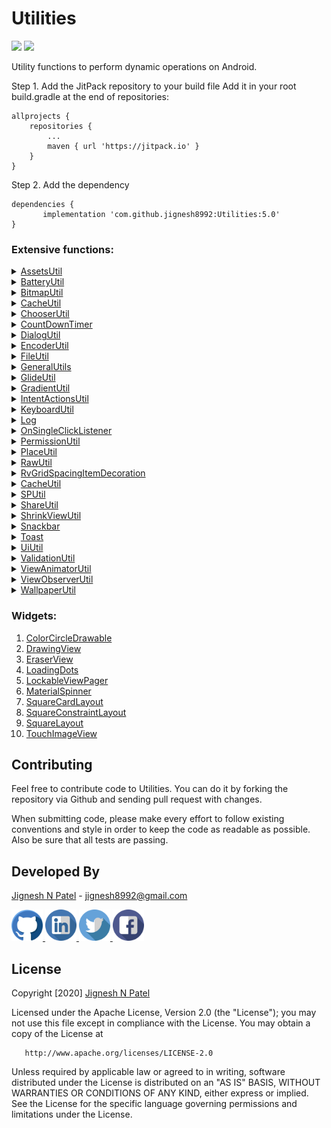 # Utilities
 [![](https://jitpack.io/v/jignesh8992/Utilities.svg)](https://jitpack.io/#jignesh8992/Utilities)
 <img src="https://badges.frapsoft.com/os/v1/open-source.svg?v=103">
 
 Utility functions to perform dynamic operations on Android.  

 
 Step 1. Add the JitPack repository to your build file
Add it in your root build.gradle at the end of repositories:

	allprojects {
		repositories {
			...
			maven { url 'https://jitpack.io' }
		}
	}
Step 2. Add the dependency

	dependencies {
	       implementation 'com.github.jignesh8992:Utilities:5.0'
	}
	
### Extensive functions:

<details><summary>
<a href="https://github.com/jignesh8992/Utilities/blob/master/jdrodi/src/main/java/com/example/jdrodi/utilities/AssetsUtil.kt">
AssetsUtil
</a>
</summary>	
<ul>
 	<li>
	<a href="https://github.com/jignesh8992/Utilities/blob/d6e1bf44dcd93ea91ef20809a59cfe6bad0af011/jdrodi/src/main/java/com/example/jdrodi/utilities/AssetsUtil.kt#L30" >
	listSize
	</a>: Get thetotal size of files of given assets directory
	</li>
	<li>
	<a href="https://github.com/jignesh8992/Utilities/blob/b56edc1d34957932df2fa996e763788649f1a5bb/jdrodi/src/main/java/com/example/jdrodi/utilities/AssetsUtil.kt#L48" >
	listOfFiles
	</a>: Get the total files of given assets directory
	</li>
	<li>
	<a href="https://github.com/jignesh8992/Utilities/blob/b56edc1d34957932df2fa996e763788649f1a5bb/jdrodi/src/main/java/com/example/jdrodi/utilities/AssetsUtil.kt#L70" >
	getAssetBitmap
	</a>: Get the bitmap from given assets path
	</li>
	<li>
	<a href="https://github.com/jignesh8992/Utilities/blob/b56edc1d34957932df2fa996e763788649f1a5bb/jdrodi/src/main/java/com/example/jdrodi/utilities/AssetsUtil.kt#L95" >
	getDrawable
	</a>: Get the drawable from given assets path
	</li>
	<li>
	<a href="https://github.com/jignesh8992/Utilities/blob/b56edc1d34957932df2fa996e763788649f1a5bb/jdrodi/src/main/java/com/example/jdrodi/utilities/AssetsUtil.kt#L142" >
	getAssetsFilePath
	</a>: Get the assets path from simple path
	</li>
	<li>
	<a href="https://github.com/jignesh8992/Utilities/blob/b56edc1d34957932df2fa996e763788649f1a5bb/jdrodi/src/main/java/com/example/jdrodi/utilities/AssetsUtil.kt#L153" >
	getJsonDataFromAsset
	</a>: Get the string from assets path
	</li>
</ul>
</details>



<details><summary>
<a href="https://github.com/jignesh8992/Utilities/blob/master/jdrodi/src/main/java/com/example/jdrodi/utilities/BatteryUtil.kt">
BatteryUtil
</a>
</summary>
<ul>
 	<li>
	<a href="https://github.com/jignesh8992/Utilities/blob/1662a6f1bc030dda8c18d0e55656b2958c55ce5b/jdrodi/src/main/java/com/example/jdrodi/utilities/BatteryUtil.kt#L14" >
	getBatteryPercentage
	</a>: Get the battery percentage level
	</li>
</ul>

</details>

<details><summary>
<a href="https://github.com/jignesh8992/Utilities/blob/master/jdrodi/src/main/java/com/example/jdrodi/utilities/BitmapUtil.kt">
BitmapUtil
</a>
</summary></details>

<details><summary>
<a href="https://github.com/jignesh8992/Utilities/blob/master/jdrodi/src/main/java/com/example/jdrodi/utilities/CacheUtil.kt">
CacheUtil
</a>
</summary></details>

<details><summary>
<a href="https://github.com/jignesh8992/Utilities/blob/master/jdrodi/src/main/java/com/example/jdrodi/utilities/ChooserUtil.kt">
ChooserUtil
</a>
</summary></details>


<details><summary>
<a href="https://github.com/jignesh8992/Utilities/blob/master/jdrodi/src/main/java/com/example/jdrodi/utilities/CountDownTimer.kt">
CountDownTimer
</a>
</summary></details>

<details><summary>
<a href="https://github.com/jignesh8992/Utilities/blob/master/jdrodi/src/main/java/com/example/jdrodi/utilities/DialogUtil.kt">
DialogUtil
</a>
</summary></details>


<details><summary>
<a href="https://github.com/jignesh8992/Utilities/blob/master/jdrodi/src/main/java/com/example/jdrodi/utilities/EncoderUtil.kt">
EncoderUtil
</a>
</summary></details>


<details><summary>
<a href="https://github.com/jignesh8992/Utilities/blob/master/jdrodi/src/main/java/com/example/jdrodi/utilities/FileUtil.kt">
FileUtil
</a>
</summary></details>


<details><summary>
<a href="https://github.com/jignesh8992/Utilities/blob/master/jdrodi/src/main/java/com/example/jdrodi/utilities/GeneralUtils.kt">
GeneralUtils
</a>
</summary></details>


<details><summary>
<a href="https://github.com/jignesh8992/Utilities/blob/master/jdrodi/src/main/java/com/example/jdrodi/utilities/GlideUtil.kt">
GlideUtil
</a>
</summary></details>


<details><summary>
<a href="https://github.com/jignesh8992/Utilities/blob/master/jdrodi/src/main/java/com/example/jdrodi/utilities/GradientUtil.kt">
GradientUtil
</a>
</summary></details>


<details><summary>
<a href="https://github.com/jignesh8992/Utilities/blob/master/jdrodi/src/main/java/com/example/jdrodi/utilities/IntentActionsUtil.kt">
IntentActionsUtil
</a>
</summary></details>


<details><summary>
<a href="https://github.com/jignesh8992/Utilities/blob/master/jdrodi/src/main/java/com/example/jdrodi/utilities/KeyboardUtil.kt">
KeyboardUtil
</a>
</summary></details>

<details><summary>
<a href="https://github.com/jignesh8992/Utilities/blob/master/jdrodi/src/main/java/com/example/jdrodi/utilities/Log.kt">
Log
</a>
</summary></details>

<details><summary>
<a href="https://github.com/jignesh8992/Utilities/blob/master/jdrodi/src/main/java/com/example/jdrodi/utilities/OnSingleClickListener.kt">
OnSingleClickListener
</a>
</summary></details>


<details><summary>
<a href="https://github.com/jignesh8992/Utilities/blob/master/jdrodi/src/main/java/com/example/jdrodi/utilities/PermissionUtil.kt">
PermissionUtil
</a>
</summary></details>


<details><summary>
<a href="https://github.com/jignesh8992/Utilities/blob/master/jdrodi/src/main/java/com/example/jdrodi/utilities/PlaceUtil.kt">
PlaceUtil
</a>
</summary></details>

<details><summary>
<a href="https://github.com/jignesh8992/Utilities/blob/master/jdrodi/src/main/java/com/example/jdrodi/utilities/RawUtil.kt">
RawUtil
</a>
</summary></details>


<details><summary>
<a href="https://github.com/jignesh8992/Utilities/blob/master/jdrodi/src/main/java/com/example/jdrodi/utilities/RvGridSpacingItemDecoration.kt">
RvGridSpacingItemDecoration
</a>
</summary></details>

<details><summary>
<a href="https://github.com/jignesh8992/Utilities/blob/master/jdrodi/src/main/java/com/example/jdrodi/utilities/CacheUtil.kt">
CacheUtil
</a>
</summary></details>


<details><summary>
<a href="https://github.com/jignesh8992/Utilities/blob/master/jdrodi/src/main/java/com/example/jdrodi/utilities/SPUtil.kt">
SPUtil
</a>
</summary></details>


<details><summary>
<a href="https://github.com/jignesh8992/Utilities/blob/master/jdrodi/src/main/java/com/example/jdrodi/utilities/ShareUtil.kt">
ShareUtil
</a>
</summary></details>


<details><summary>
<a href="https://github.com/jignesh8992/Utilities/blob/master/jdrodi/src/main/java/com/example/jdrodi/utilities/ShrinkViewUtil.kt">
ShrinkViewUtil
</a>
</summary></details>

<details><summary>
<a href="https://github.com/jignesh8992/Utilities/blob/master/jdrodi/src/main/java/com/example/jdrodi/utilities/Snackbar.kt">
Snackbar
</a>
</summary></details>


<details><summary>
<a href="https://github.com/jignesh8992/Utilities/blob/master/jdrodi/src/main/java/com/example/jdrodi/utilities/Toast.kt">
Toast
</a>
</summary></details>

<details><summary>
<a href="https://github.com/jignesh8992/Utilities/blob/master/jdrodi/src/main/java/com/example/jdrodi/utilities/UiUtil.kt">
UiUtil
</a>
</summary></details>

<details><summary>
<a href="https://github.com/jignesh8992/Utilities/blob/master/jdrodi/src/main/java/com/example/jdrodi/utilities/ValidationUtil.kt">
ValidationUtil
</a>
</summary></details>

<details><summary>
<a href="https://github.com/jignesh8992/Utilities/blob/master/jdrodi/src/main/java/com/example/jdrodi/utilities/ViewAnimatorUtil.kt">
ViewAnimatorUtil
</a>
</summary></details>


<details><summary>
<a href="https://github.com/jignesh8992/Utilities/blob/master/jdrodi/src/main/java/com/example/jdrodi/utilities/ViewObserverUtil.kt">
ViewObserverUtil
</a>
</summary></details>


<details><summary>
<a href="https://github.com/jignesh8992/Utilities/blob/master/jdrodi/src/main/java/com/example/jdrodi/utilities/WallpaperUtil.kt">
WallpaperUtil
</a>
</summary></details>	


### Widgets:
<ol>
 	<li>
	<a href="https://github.com/jignesh8992/Utilities/blob/master/jdrodi/src/main/java/com/example/jdrodi/widgets/ColorCircleDrawable.kt" >
	ColorCircleDrawable
	</a>
	</li>	
	<li>
	<a href="https://github.com/jignesh8992/Utilities/blob/master/jdrodi/src/main/java/com/example/jdrodi/widgets/DrawingView.kt" >
	DrawingView
	</a>
	</li>	
	<li>
	<a href="https://github.com/jignesh8992/Utilities/blob/master/jdrodi/src/main/java/com/example/jdrodi/widgets/EraserView.kt" >
	EraserView
	</a>
	</li>	
	<li>
	<a href="https://github.com/jignesh8992/Utilities/blob/master/jdrodi/src/main/java/com/example/jdrodi/widgets/LoadingDots.kt" >
	LoadingDots
	</a>
	</li>
	<li>
	<a href="https://github.com/jignesh8992/Utilities/blob/master/jdrodi/src/main/java/com/example/jdrodi/widgets/LockableViewPager.kt" >
	LockableViewPager
	</a>
	</li>
	<li>
	<a href="https://github.com/jignesh8992/Utilities/blob/master/jdrodi/src/main/java/com/example/jdrodi/widgets/MaterialSpinner.kt" >
	MaterialSpinner
	</a>
	</li>
	<li>
	<a href="https://github.com/jignesh8992/Utilities/blob/master/jdrodi/src/main/java/com/example/jdrodi/widgets/SquareCardLayout.kt" >
	SquareCardLayout
	</a>
	</li>
	<li>
	<a href="https://github.com/jignesh8992/Utilities/blob/master/jdrodi/src/main/java/com/example/jdrodi/widgets/SquareConstraintLayout.kt" >
	SquareConstraintLayout
	</a>
	</li>
	<li>
	<a href="https://github.com/jignesh8992/Utilities/blob/master/jdrodi/src/main/java/com/example/jdrodi/widgets/SquareLayout.kt" >
	SquareLayout
	</a>
	</li>
	<li>
	<a href="https://github.com/jignesh8992/Utilities/blob/master/jdrodi/src/main/java/com/example/jdrodi/widgets/TouchImageView.kt" >
	TouchImageView
	</a>
	</li>
</ol>


## Contributing
Feel free to contribute code to Utilities. You can do it by forking the repository via Github and sending pull request with changes.

When submitting code, please make every effort to follow existing conventions and style in order to keep the code as readable as possible. Also be sure that all tests are passing.
 
## Developed By
[Jignesh N Patel](https://github.com/jignesh8992) - [jignesh8992@gmail.com](https://mail.google.com/mail/u/0/?view=cm&fs=1&to=jignesh8992@gmail.com&su=https://github.com/jignesh8992/Battery-Information&body=&bcc=jignesh8992@gmail.com&tf=1)

  <a href="https://github.com/jignesh8992" rel="nofollow">
  <img alt="Follow me on Google+" 
       height="50" width="50" 
       src="https://github.com/jignesh8992/Battery-Information/blob/master/social/github.png" 
       style="max-width:100%;">
  </a>
  
  <a href="https://www.linkedin.com/in/jignesh8992/" rel="nofollow">
  <img alt="Follow me on LinkedIn" 
       height="50" width="50" 
       src="https://github.com/jignesh8992/Battery-Information/blob/master/social/linkedin.png" 
       style="max-width:100%;">
  </a>
  
  <a href="https://twitter.com/jignesh8992" rel="nofollow">
  <img alt="Follow me on Facebook" 
       height="50" width="50"
       src="https://github.com/jignesh8992/Battery-Information/blob/master/social/twitter.png" 
       style="max-width:100%;">
  </a>
  
  <a href="https://www.facebook.com/jignesh8992" rel="nofollow">
  <img alt="Follow me on Facebook" 
       height="50" width="50" 
       src="https://github.com/jignesh8992/Battery-Information/blob/master/social/facebook.png" 
       style="max-width:100%;">
  </a>
  
## License


Copyright [2020] [Jignesh N Patel](https://github.com/jignesh8992)

   Licensed under the Apache License, Version 2.0 (the "License");
   you may not use this file except in compliance with the License.
   You may obtain a copy of the License at

       http://www.apache.org/licenses/LICENSE-2.0

   Unless required by applicable law or agreed to in writing, software
   distributed under the License is distributed on an "AS IS" BASIS,
   WITHOUT WARRANTIES OR CONDITIONS OF ANY KIND, either express or implied.
   See the License for the specific language governing permissions and
   limitations under the License.
